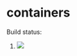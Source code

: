 # containers

Build status:

1. [![](https://github.com/Tonnpo/csci-046/workflows/tests-Heap/badge.svg)](https://github.com/Tonnpo/containers/actions?query=workflow%3Atests-Heap)
